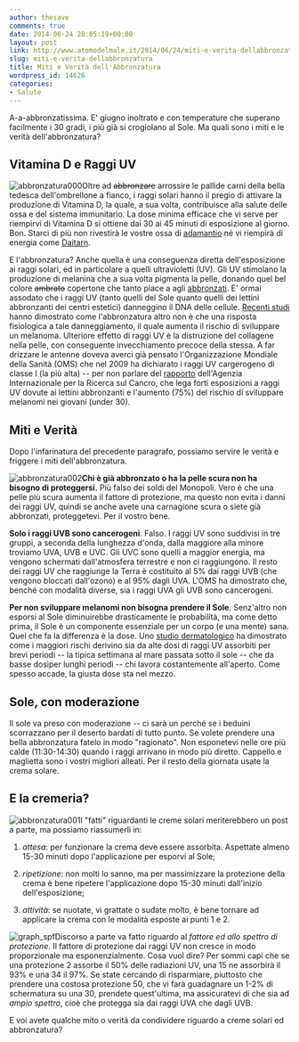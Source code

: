 ```yaml
---
author: thesave
comments: true
date: 2014-06-24 20:05:19+00:00
layout: post
link: http://www.atomodelmale.it/2014/06/24/miti-e-verita-dellabbronzatura/
slug: miti-e-verita-dellabbronzatura
title: Miti e Verità dell'Abbronzatura
wordpress_id: 14626
categories:
- Salute
---
```


A-a-abbronzatissima. E' giugno inoltrato e con temperature che superano facilmente i 30 gradi, i più già si crogiolano al Sole. Ma quali sono i miti e le verità dell'abbronzatura?



## Vitamina D e Raggi UV



![abbronzatura000](http://www.atomodelmale.it/wp-content/uploads/2014/06/abbronzatura000-300x225.jpeg)Oltre ad <del>abbronzare</del> arrossire le pallide carni della bella tedesca dell'ombrellone a fianco, i raggi solari hanno il pregio di attivare la produzione di Vitamina D, la quale, a sua volta, contribuisce alla salute delle ossa e del sistema immunitario. La dose minima efficace che vi serve per riempirvi di Vitamina D si ottiene dai 30 ai 45 minuti di esposizione al giorno. Bon. Starci di più non rivestirà le vostre ossa di [adamantio](http://it.wikipedia.org/wiki/Adamantio) né vi riempirà di energia come [Daitarn](http://it.wikipedia.org/wiki/Daitarn_3).

E l'abbronzatura? Anche quella è una conseguenza diretta dell'esposizione ai raggi solari, ed in particolare a quelli ultravioletti (UV). Gli UV stimolano la produzione di melanina che a sua volta pigmenta la pelle, donando quel bel colore <del>ambrato</del> copertone che tanto piace a agli [abbronzati](http://www.atomodelmale.it/wp-content/uploads/2014/06/stewie.gif). E' ormai assodato che i raggi UV (tanto quelli del Sole quanto quelli dei lettini abbronzanti dei centri estetici) danneggino il DNA delle cellule. [Recenti studi](http://pediatrics.aappublications.org/content/127/3/588.full) hanno dimostrato come l'abbronzatura altro non è che una risposta fisiologica a tale danneggiamento, il quale aumenta il rischio di sviluppare un melanoma. Ulteriore effetto di raggi UV è la distruzione del collagene nella pelle, con conseguente invecchiamento precoce della stessa. A far drizzare le antenne doveva averci già pensato l'Organizzazione Mondiale della Sanità (OMS) che nel 2009 ha dichiarato i raggi UV cargerogeno di classe I (la più alta) -- per non parlare del [rapporto](http://www.iarc.fr/en/media-centre/iarcnews/2009/sunbeds_uvradiation.php) dell'Agenzia Internazionale per la Ricerca sul Cancro, che lega forti esposizioni a raggi UV dovute ai lettini abbronzanti e l'aumento (75%) del rischio di sviluppare melanomi nei giovani (under 30).



## Miti e Verità



Dopo l'infarinatura del precedente paragrafo, possiamo servire le verità e friggere i miti dell'abbronzatura.

![abbronzatura002](http://www.atomodelmale.it/wp-content/uploads/2014/06/abbronzatura002-300x273.jpg)**Chi è già abbronzato o ha la pelle scura non ha bisogno di proteggersi.**
Più falso dei soldi del Monopoli. Vero è che una pelle più scura aumenta il fattore di protezione, ma questo non evita i danni dei raggi UV, quindi se anche avete una carnagione scura o siete già abbronzati, proteggetevi. Per il vostro bene.

**Solo i raggi UVB sono cancerogeni**. Falso. I raggi UV sono suddivisi in tre gruppi, a seconda della lunghezza d'onda, dalla maggiore alla minore troviamo UVA, UVB e UVC. Gli UVC sono quelli a maggior energia, ma vengono schermati dall'atmosfera terrestre e non ci raggiungono. Il resto dei raggi UV che raggiunge la Terra è costituito al 5% dai raggi UVB (che vengono bloccati dall'ozono) e al 95% dagli UVA. L'OMS ha dimostrato che, benché con modalità diverse, sia i raggi UVA gli UVB sono cancerogeni.

**Per non sviluppare melanomi non bisogna prendere il Sole**. Senz'altro non esporsi al Sole diminuirebbe drasticamente le probabilità, ma come detto prima, il Sole è un componente essenziale per un corpo (e una mente) sana. Quel che fa la differenza è la dose. Uno [studio dermatologico](http://www.ncbi.nlm.nih.gov/pubmed?term=Ultraviolet%20Radiation%20and%20Skin%20Cancer%20Narayanan) ha dimostrato come i maggiori rischi derivino sia da alte dosi di raggi UV assorbiti per brevi periodi -- la tipica settimana al mare passata sotto il sole -- che da basse dosiper lunghi periodi -- chi lavora costantemente all'aperto. Come spesso accade, la giusta dose sta nel mezzo.




## Sole, con moderazione



Il sole va preso con moderazione -- ci sarà un perché se i beduini scorrazzano per il deserto bardati di tutto punto. Se volete prendere una bella abbronzatura fatelo in modo "ragionato". Non esponetevi nelle ore più calde (11:30-14:30) quando i raggi arrivano in modo più diretto. Cappello e maglietta sono i vostri migliori alleati. Per il resto della giornata usate la crema solare.



## E la cremeria?



![abbronzatura001](http://www.atomodelmale.it/wp-content/uploads/2014/06/abbronzatura001-300x200.jpg)I "fatti" riguardanti le creme solari meriterebbero un post a parte, ma possiamo riassumerli in:





  1. _attesa_: per funzionare la crema deve essere assorbita. Aspettate almeno 15-30 minuti dopo l'applicazione per esporvi al Sole;


  2. _ripetizione_: non molti lo sanno, ma per massimizzare la protezione della crema è bene ripetere l'applicazione dopo 15-30 minuti dall'inizio dell'esposizione;


  3. _attività_: se nuotate, vi grattate o sudate molto, è bene tornare ad applicare la crema con le modalità esposte ai punti 1 e 2.



![graph_spf](http://www.atomodelmale.it/wp-content/uploads/2014/06/graph_spf.jpg)Discorso a parte va fatto riguardo al _fattore ed allo spettro di protezione_. Il fattore di protezione dai raggi UV non cresce in modo proporzionale ma esponenzialmente. Cosa vuol dire? Per sommi capi che se una protezione 2 assorbe il 50% delle radiazioni UV, una 15 ne assorbirà il 93% e una 34 il 97%. Se state cercando di risparmiare, piuttosto che prendere una costosa protezione 50, che vi farà guadagnare un 1-2% di schermatura su una 30, prendete quest'ultima, ma assicuratevi di che sia ad _ampio spettro_, cioè che protegga sia dai raggi UVA che dagli UVB.

E voi avete qualche mito o verità da condividere riguardo a creme solari ed abbronzatura?
